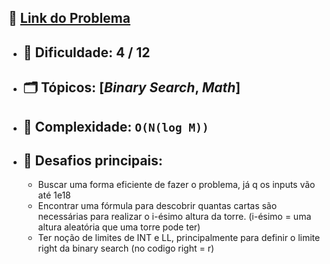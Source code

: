 🔗 [Link do Problema](https://judge.beecrowd.com/pt/problems/view/3416)
-


- 🧩 **Dificuldade:** 4 / 12  
    -
- 🗂 **Tópicos:** [*Binary Search*, *Math*]  
    -
- 🧮 **Complexidade:** `O(N(log M))`  
    -
- 🎯 **Desafios principais:** 
    - 
    - Buscar uma forma eficiente de fazer o problema, já q os inputs vão até 1e18
    - Encontrar uma fórmula para descobrir quantas cartas são necessárias para realizar o i-ésimo altura da torre. (i-ésimo = uma altura aleatória que uma torre pode ter)
    - Ter noção de limites de INT e LL, principalmente para definir o limite right da binary search (no codigo right = r)
